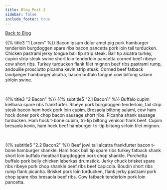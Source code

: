 ```yaml
---
title: Blog Post 2
sidebar: false
include_footer: true
---
```


[Back to Blog](/blog)

{{% title3 "1 Lorem" %}}
Bacon ipsum dolor amet pig pork hamburger tenderloin burgdoggen spare ribs bacon pancetta pork loin tail turducken. Chicken pastrami jerky tongue ball tip strip steak. Ball tip alcatra turkey, cupim strip steak swine short loin tenderloin pancetta corned beef ribeye cow short ribs. Turkey turducken flank filet mignon beef ribs pastrami rump, andouille prosciutto picanha kevin strip steak. Corned beef fatback landjaeger hamburger alcatra, bacon buffalo tongue cow biltong salami sirloin swine.

<br>

{{% title3 "2 Bacon" %}}
{{% subtitle5 "2.1 Bacon1" %}}
Buffalo cupim kielbasa spare ribs frankfurter. Ribeye pork burgdoggen tenderloin, tail strip steak bacon ham hock pork loin cupim. Bresaola biltong salami, cow ham hock doner pork chop bacon sausage short ribs. Picanha shank sausage turducken. Ham hock t-bone cupim, tri-tip biltong venison flank beef. Cupim bresaola kevin, ham hock beef hamburger tri-tip biltong sirloin filet mignon.

<br>

{{% subtitle5 "2.2 Bacon2" %}}
Beef jowl tail alcatra frankfurter bacon t-bone hamburger shankle. Ham hock ball tip spare ribs turkey fatback shank short loin buffalo meatball burgdoggen pork chop shankle. Porchetta buffalo pork belly chicken leberkas drumstick. Jerky chuck brisket spare ribs ribeye pork chop shankle beef ribs beef capicola. Boudin short ribs rump flank picanha. Brisket pork loin turducken, flank jerky pastrami pork chop spare ribs bresaola beef ribs. Cow fatback tenderloin pork loin pancetta.
